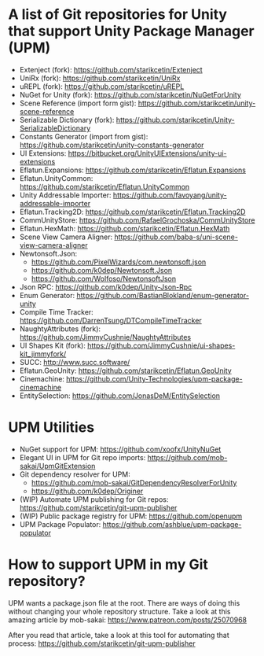 # A list of Git repositories for Unity that support Unity Package Manager (UPM)

* Extenject (fork): https://github.com/starikcetin/Extenject
* UniRx (fork): https://github.com/starikcetin/UniRx
* uREPL (fork): https://github.com/starikcetin/uREPL
* NuGet for Unity (fork): https://github.com/starikcetin/NuGetForUnity
* Scene Reference (import form gist): https://github.com/starikcetin/unity-scene-reference
* Serializable Dictionary (fork): https://github.com/starikcetin/Unity-SerializableDictionary
* Constants Generator (import from gist): https://github.com/starikcetin/unity-constants-generator
* UI Extensions: https://bitbucket.org/UnityUIExtensions/unity-ui-extensions
* Eflatun.Expansions: https://github.com/starikcetin/Eflatun.Expansions
* Eflatun.UnityCommon: https://github.com/starikcetin/Eflatun.UnityCommon
* Unity Addressable Importer: https://github.com/favoyang/unity-addressable-importer
* Eflatun.Tracking2D: https://github.com/starikcetin/Eflatun.Tracking2D
* CommUnityStore: https://github.com/RafaelGrochoska/CommUnityStore
* Eflatun.HexMath: https://github.com/starikcetin/Eflatun.HexMath
* Scene View Camera Aligner: https://github.com/baba-s/uni-scene-view-camera-aligner
* Newtonsoft.Json:
  * https://github.com/PixelWizards/com.newtonsoft.json
  * https://github.com/k0dep/Newtonsoft.Json
  * https://github.com/Wolfoso/NewtonsoftJson
* Json RPC: https://github.com/k0dep/Unity-Json-Rpc
* Enum Generator: https://github.com/BastianBlokland/enum-generator-unity
* Compile Time Tracker: https://github.com/DarrenTsung/DTCompileTimeTracker
* NaughtyAttributes (fork): https://github.com/JimmyCushnie/NaughtyAttributes
* UI Shapes Kit (fork): https://github.com/JimmyCushnie/ui-shapes-kit_jimmyfork/
* SUCC: http://www.succ.software/
* Eflatun.GeoUnity: https://github.com/starikcetin/Eflatun.GeoUnity
* Cinemachine: https://github.com/Unity-Technologies/upm-package-cinemachine
* EntitySelection: https://github.com/JonasDeM/EntitySelection

# UPM Utilities

* NuGet support for UPM: https://github.com/xoofx/UnityNuGet
* Elegant UI in UPM for Git repo imports: https://github.com/mob-sakai/UpmGitExtension
* Git dependency resolver for UPM:
  * https://github.com/mob-sakai/GitDependencyResolverForUnity
  * https://github.com/k0dep/Originer
* (WIP) Automate UPM publishing for Git repos: https://github.com/starikcetin/git-upm-publisher
* (WIP) Public package registry for UPM: https://github.com/openupm
* UPM Package Populator: https://github.com/ashblue/upm-package-populator

# How to support UPM in my Git repository?

UPM wants a package.json file at the root. There are ways of doing this without changing your whole repository structure. Take a look at this amazing article by mob-sakai: https://www.patreon.com/posts/25070968

After you read that article, take a look at this tool for automating that process: https://github.com/starikcetin/git-upm-publisher

